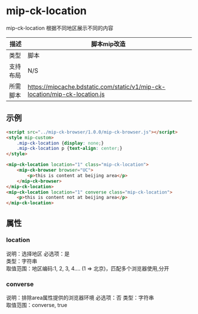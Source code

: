 # mip-ck-location

mip-ck-location 根据不同地区展示不同的内容

|描述|脚本mip改造|
|---|---|
|类型|脚本|
|支持布局|N/S|
|所需脚本|https://mipcache.bdstatic.com/static/v1/mip-ck-location/mip-ck-location.js|

## 示例


```html
<script src="../mip-ck-browser/1.0.0/mip-ck-browser.js"></script>
<style mip-custom>
    .mip-ck-location {display: none;}
    .mip-ck-location p {text-align: center;}
</style>

<mip-ck-location location="1" class="mip-ck-location">
    <mip-ck-browser browser="UC">
        <p>this is content at beijing area</p>
    </mip-ck-browser>
</mip-ck-location>
<mip-ck-location location="1" converse class="mip-ck-location">
    <p>this is content not at beijing area</p>
</mip-ck-location>
```

## 属性

### location

说明：选择地区 
必选项：是  
类型：字符串  
取值范围：地区编码:1, 2, 3, 4.... (1 => 北京)，匹配多个浏览器使用,分开

### converse 

说明：排除area属性提供的浏览器环境 
必选项：否 
类型：字符串  
取值范围：converse, true
